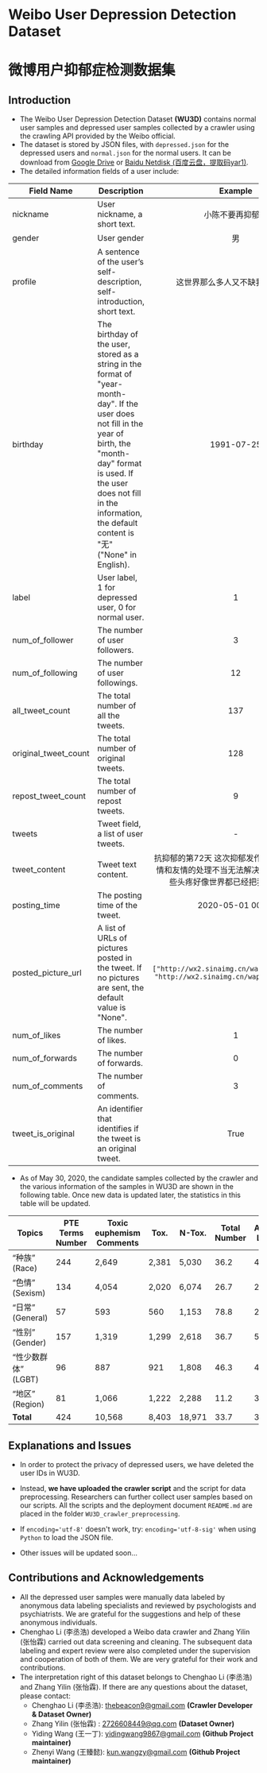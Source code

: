 # Weibo User Depression Detection Dataset 

# 微博用户抑郁症检测数据集

## Introduction

- The Weibo User Depression Detection Dataset **(WU3D)** contains normal user samples and depressed user samples collected by a crawler using the crawling API provided by the Weibo official. 
- The dataset is stored by JSON files, with `depressed.json` for the depressed users and `normal.json` for the normal users. It can be download from [Google Drive](https://drive.google.com/file/d/1nzURaI60wF2s4P9-G2JDowirrx0VBelE/view?usp=sharing) or [Baidu Netdisk (百度云盘，提取码yar1)](https://pan.baidu.com/s/10xItuplkTNMmJdOEGBiXPw).
- The detailed information fields of a user include:

| Field Name           | Description                                                  |                           Example                            |
| -------------------- | ------------------------------------------------------------ | :----------------------------------------------------------: |
| nickname             | User nickname, a short text.                                 |                       小陈不要再抑郁了                       |
| gender               | User gender                                                  |                              男                              |
| profile              | A sentence of the user’s self-description, self-introduction, short text. |                这世界那么多人又不缺我一个活着                |
| birthday             | The birthday of the user, stored as a string in the format of "year-month-day". If the user does not fill in the year of birth, the "month-day" format is used. If the user does not fill in the information, the default content is "无" ("None" in English). |                          1991-07-25                          |
| label                | User label, 1 for depressed user, 0 for normal user.         |                              1                               |
| num_of_follower      | The number of user followers.                                |                              3                               |
| num_of_following     | The number of user followings.                               |                              12                              |
| all_tweet_count      | The total number of all the tweets.                          |                             137                              |
| original_tweet_count | The total number of original tweets.                         |                             128                              |
| repost_tweet_count   | The total number of repost tweets.                           |                              9                               |
| tweets               | Tweet field, a list of user tweets.                          |                              -                               |
| tweet_content        | Tweet text content.                                          | 抗抑郁的第72天 这次抑郁发作的起因是因为感情和友情的处理不当无法解决这些问题的我有些头疼好像世界都已经把我抛弃了... :( |
| posting_time         | The posting time of the tweet.                               |                       2020-05-01 00:32                       |
| posted_picture_url   | A list of URLs of pictures posted in the tweet. If no pictures are sent, the default value is "None". | `["http://wx2.sinaimg.cn/wap180/xxxx.jpg", "http://wx2.sinaimg.cn/wap180/yyyy.jpg"]` |
| num_of_likes         | The number of likes.                                         |                              1                               |
| num_of_forwards      | The number of forwards.                                      |                              0                               |
| num_of_comments      | The number of comments.                                      |                              3                               |
| tweet_is_original    | An identifier that identifies if the tweet is an original tweet. |                             True                             |



- As of May 30, 2020, the candidate samples collected by the crawler and the various information of the samples in WU3D are shown in the following table. Once new data is updated later, the statistics in this table will be updated.

| **Topics** | **PTE Terms Number** | **Toxic euphemism Comments** | **Tox.** | **N-Tox.** | **Total Number** | **Average Length** | **Minimum Length** |
|-----------|----------------------|-----------------------------|----------|------------|------------------|--------------------|--------------------|
| “种族” (Race)                       | 244                  | 2,649                       | 2,381    | 5,030      | 36.2             | 4.0                |
| “色情” (Sexism)                     | 134                  | 4,054                       | 2,020    | 6,074      | 26.7             | 2.0                |
| “日常” (General)                    | 57                   | 593                         | 560      | 1,153      | 78.8             | 2.0                |
| “性别” (Gender)                     | 157                  | 1,319                       | 1,299    | 2,618      | 36.7             | 5.0                |
| “性少数群体” (LGBT)                  | 96                   | 887                         | 921      | 1,808      | 46.3             | 4.0                |
| “地区” (Region)                     | 81                   | 1,066                       | 1,222    | 2,288      | 11.2             | 3.0                |
| **Total**                           | 424                  | 10,568                      | 8,403    | 18,971     | 33.7             | 3.33               |




## Explanations and Issues

- In order to protect the privacy of depressed users, we have deleted the user IDs in WU3D.
- Instead, **we have uploaded the crawler script** and the script for data preprocessing. Researchers can further collect user samples based on our scripts. All the scripts and the deployment document `README.md` are placed in the folder `WU3D_crawler_preprocessing`.
- If  `encoding='utf-8'` doesn't work, try: `encoding='utf-8-sig'` when using `Python` to load the JSON file.

- Other issues will be updated soon...



## Contributions and Acknowledgements

- All the depressed user samples were manually data labeled by anonymous data labeling specialists and reviewed by psychologists and psychiatrists. We are grateful for the suggestions and help of these anonymous individuals.
- Chenghao Li (李丞浩) developed a Weibo data crawler and Zhang Yilin (张怡霖) carried out data screening and cleaning. The subsequent data labeling and expert review were also completed under the supervision and cooperation of both of them. We are very grateful for their work and contributions. 
- The interpretation right of this dataset belongs to Chenghao Li (李丞浩) and Zhang Yilin (张怡霖).  If there are any questions about the dataset, please contact: 
  - Chenghao Li (李丞浩): thebeacon9@gmail.com    **(Crawler Developer & Dataset Owner)**
  - Zhang Yilin (张怡霖) : 2726608449@qq.com    **(Dataset Owner)**
  - Yiding Wang (王一丁): yidingwang9867@gmail.com    **(Github Project maintainer)**
  - Zhenyi Wang (王臻懿): kun.wangzy@gmail.com    **(Github Project maintainer)**

